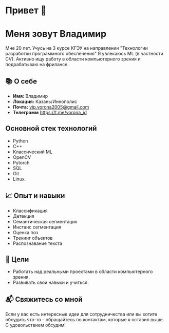 # Привет 👋
# Меня зовут Владимир
Мне 20 лет. Учусь на 3 курсе КГЭУ на направлении "Технологии разработки программного обеспечения"
Я увлекаюсь ML (в частности CV). Активно ищу работу в области компьютерного зрения и подрабатываю на фрилансе.

## 📚 О себе
- **Имя:** Владимир
- **Локация:** Казань/Иннополис
- **Почта:** vip.vorona2005@gmail.com
- **Телеграмм** https://t.me/vorona_id

## Основной стек технологий
- Python
- C++
- Классический ML
- OpenCV
- Pytorch
- SQL
- Git
- Linux.

## 📈 Опыт и навыки
- Классификация
- Детекция
- Семантическая сегментация
- Инстанс сегментация
- Оценка поз
- Трекинг объектов
- Распознавание текста

## 🌱 Цели
- Работать над реальными проектами в области компьютерного зрения.
- Развивать свои навыки и учиться.

## 📬 Свяжитесь со мной
Если у вас есть интересные идеи для сотрудничества или вы хотите обсудить что-то - обращайтесь по контактам, которые я оставил выше. С удовольствием обсудим!

